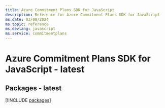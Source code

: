 ```yaml
---
title: Azure Commitment Plans SDK for JavaScript
description: Reference for Azure Commitment Plans SDK for JavaScript
ms.date: 03/08/2024
ms.topic: reference
ms.devlang: javascript
ms.service: commitmentplans
---
```

# Azure Commitment Plans SDK for JavaScript - latest
## Packages - latest
[!INCLUDE [packages](commitment-plans-index.md)]